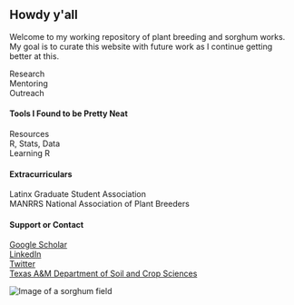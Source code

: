 ## Howdy y'all

Welcome to my working repository of plant breeding and sorghum works. My goal is to curate this website with future work as I continue getting better at this. 


Research  
Mentoring  
Outreach


#### Tools I Found to be Pretty Neat
Resources  
R, Stats, Data  
Learning R

#### Extracurriculars
Latinx Graduate Student Association  
MANRRS
National Association of Plant Breeders

#### Support or Contact
[Google Scholar](https://scholar.google.com/citations?user=RCa1vLoAAAAJ&hl=en)  
[LinkedIn](https://www.linkedin.com/in/fabian-leon-019a44111/)  
[Twitter](https://twitter.com/QuantumPhabian)   
[Texas A&M Department of Soil and Crop Sciences](https://soilcrop.tamu.edu/people/leon-fabian/)

![Image of a sorghum field](https://github.com/leon-fabian/leon-fabian.github.io/blob/main/sorghumportrait.JPG?raw=true)
